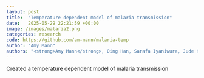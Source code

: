 ```yaml
---
layout: post
title:  "Temperature dependent model of malaria transmission"
date:   2025-05-29 22:21:59 +00:00
image: /images/malaria2.png
categories: research
code: https://github.com/am-mann/malaria-temp
author: "Amy Mann"
authors: "<strong>Amy Mann</strong>, Qing Han, Sarafa Iyaniwura, Jude Kong"
---
```


Created a temperature dependent model of malaria transmission